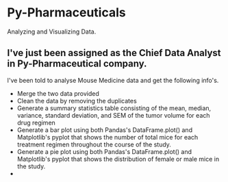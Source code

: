 # Py-Pharmaceuticals
Analyzing and Visualizing Data.

## I've just been assigned as the Chief Data Analyst in Py-Pharmaceutical company.
I've been told to analyse Mouse Medicine data and get the following info's.

<ul>
  <li> Merge the two data provided </li>
  <li> Clean the data by removing the duplicates </li>
  <li> Generate a summary statistics table consisting of the mean, median, variance, standard deviation, and SEM of the tumor volume for each drug regimen </li>
  <li> Generate a bar plot using both Pandas's DataFrame.plot() and Matplotlib's pyplot that shows the number of total mice for each treatment regimen throughout the course of the study.
 </li>
  <li> Generate a pie plot using both Pandas's DataFrame.plot() and Matplotlib's pyplot that shows the distribution of female or male mice in the study.
 </li>
  <li></li>
</li>
